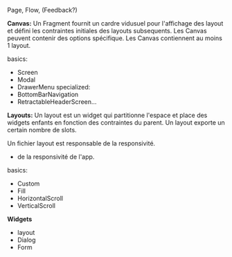 Page, Flow, (Feedback?)

**Canvas:**
Un Fragment fournit un cardre vidusuel pour l'affichage des layout et défini les contraintes initiales des layouts subsequents.
Les Canvas peuvent contenir des options spécifique.
Les Canvas contiennent au moins 1 layout.

basics:
  - Screen
  - Modal
  - DrawerMenu
specialized:
  - BottomBarNavigation
  - RetractableHeaderScreen...

**Layouts:**
Un layout est un widget qui partitionne l'espace et place des widgets enfants en fonction des contraintes du parent.
Un layout exporte un certain nombre de slots.

Un fichier layout est responsable de la responsivité.

- de la responsivité de l'app. 

basics:
  - Custom
  - Fill
  - HorizontalScroll
  - VerticalScroll

**Widgets**
  - layout
  - Dialog
  - Form